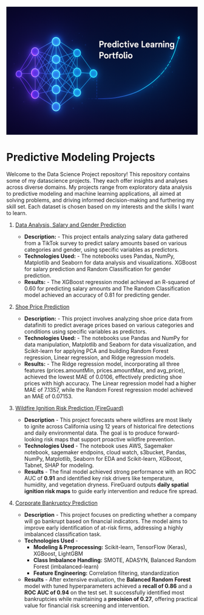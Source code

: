 ![alt text](image.png)

# Predictive Modeling Projects
Welcome to the Data Science Project repository! This repository contains some of my datascience projects. They each offer insights and analyses across diverse domains. My projects range from exploratory data analysis to predictive modeling and machine learning applications, all aimed at solving problems, and driving informed decision-making and furthering my skill set. Each dataset is chosen based on my interests and the skills I want to learn.

1. [Data Analysis, Salary and Gender Prediction](https://github.com/v-acha/Data_Science_Projects/tree/main/TikTok_Salary_Survey)
   - **Description:** - This project entails analyzing salary data gathered from a TikTok survey to predict salary amounts based on various categories and gender, using specific variables as predictors.
   - **Technologies Used:** - The notebooks uses Pandas, NumPy, Matplotlib and Seaborn for data analysis and visualizations. XGBoost for salary prediction and Random Classification for gender prediction.
   - **Results:** - The XGBoost regression model achieved an R-squared of 0.60 for predicting salary amounts and The Random Classification model achieved an accuracy of 0.81 for predicting gender.

2. [Shoe Price Prediction](https://github.com/v-acha/Data_Science_Projects/tree/main/shoe_price_prediction)
   - **Description:** - This project involves analyzing shoe price data from datafiniti to predict average prices based on various categories and conditions using specific variables as predictors.
   - **Technologies Used:** - The notebooks use Pandas and NumPy for data manipulation, Matplotlib and Seaborn for data visualization, and Scikit-learn for applying PCA and building Random Forest regression, Linear regression, and Ridge regression models.
   - **Results:** - The Ridge regression model, incorporating all three features (prices.amountMin, prices.amountMax, and avg_price), achieved the lowest MAE of 0.0106, effectively predicting shoe prices with high accuracy. The Linear regression model had a higher MAE of 7.1357, while the Random Forest regression model achieved an MAE of 0.07153.
3. [Wildfire Ignition Risk Prediction (FireGuard)](https://github.com/v-acha/Predictive-Modeling-Portfolio/tree/main/fire_prediction)
   - **Description** - This project forecasts where wildfires are most likely to ignite across California using 12 years of historical fire detections and daily environmental data. The goal is to produce forward-looking risk maps that support proactive wildfire prevention.
   - **Technologies Used** - The notebook uses AWS, Sagemaker notebook, sagemaker endpoins, cloud watch, s3bucket, Pandas, NumPy, Matplotlib, Seaborn for EDA and Scikit-learn, XGBoost, Tabnet, SHAP for modeling.
   - **Results** - The final model achieved strong performance with an ROC AUC of **0.91** and identified key risk drivers like temperature, humidity, and vegetation dryness. FireGuard outputs **daily spatial ignition risk maps** to guide early intervention and reduce fire spread.
4. [Corporate Bankruptcy Prediction](https://github.com/v-acha/Data_Science_Projects/tree/main/bankruptcy_prediction)
   - **Description** - This project focuses on predicting whether a company will go bankrupt based on financial indicators. The model aims to improve early identification of at-risk firms, addressing a highly imbalanced classification task.
   - **Technologies Used** - 
      - **Modeling & Preprocessing:** Scikit-learn, TensorFlow (Keras), XGBoost, LightGBM  
      - **Class Imbalance Handling:** SMOTE, ADASYN, Balanced Random Forest (imbalanced-learn)  
      - **Feature Engineering:** Correlation filtering, standardization  
   - **Results** - After extensive evaluation, the **Balanced Random Forest** model with tuned hyperparameters achieved a **recall of 0.86** and a **ROC AUC of 0.94** on the test set. It successfully identified most bankruptcies while maintaining a **precision of 0.27**, offering practical value for financial risk screening and intervention.

